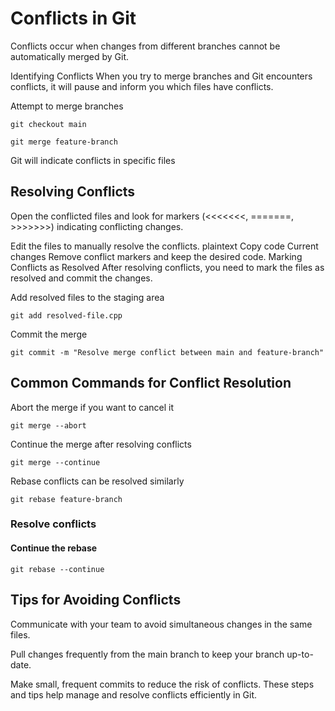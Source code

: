 # Conflicts in Git

Conflicts occur when changes from different branches cannot be automatically merged by Git.

Identifying Conflicts
When you try to merge branches and Git encounters conflicts, it will pause and inform you which files have conflicts.

Attempt to merge branches

`git checkout main`

`git merge feature-branch`

Git will indicate conflicts in specific files

## Resolving Conflicts

Open the conflicted files and look for markers (<<<<<<<, =======, >>>>>>>) indicating conflicting changes.

Edit the files to manually resolve the conflicts.
plaintext
Copy code
Current changes
Remove conflict markers and keep the desired code.
Marking Conflicts as Resolved
After resolving conflicts, you need to mark the files as resolved and commit the changes.

Add resolved files to the staging area

`git add resolved-file.cpp`

Commit the merge

`git commit -m "Resolve merge conflict between main and feature-branch"`

## Common Commands for Conflict Resolution

Abort the merge if you want to cancel it

`git merge --abort`

Continue the merge after resolving conflicts

`git merge --continue`

Rebase conflicts can be resolved similarly

`git rebase feature-branch`

### Resolve conflicts

#### Continue the rebase

`git rebase --continue`

## Tips for Avoiding Conflicts

Communicate with your team to avoid simultaneous changes in the same files.

Pull changes frequently from the main branch to keep your branch up-to-date.

Make small, frequent commits to reduce the risk of conflicts.
These steps and tips help manage and resolve conflicts efficiently in Git.
